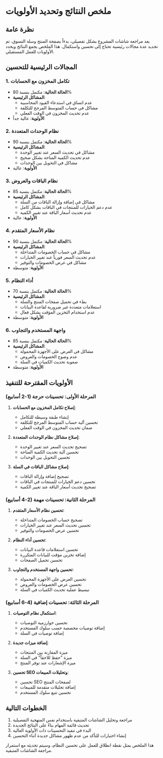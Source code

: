# ملخص النتائج وتحديد الأولويات

## نظرة عامة

بعد مراجعة شاشات المشروع بشكل تفصيلي، بدءاً بصفحة المنتج وسلة التسوق، تم تحديد عدة مجالات رئيسية تحتاج إلى تحسين واستكمال. هذا الملخص يجمع النتائج ويحدد الأولويات للعمل المستقبلي.

## المجالات الرئيسية للتحسين

### 1. تكامل المخزون مع الحسابات

- **الحالة الحالية**: مكتمل بنسبة 80%
- **المشاكل الرئيسية**:
  - عدم اتساق في استدعاء القيود المحاسبية
  - مشاكل في حساب المتوسط المرجح للتكلفة
  - عدم تحديث المخزون في الوقت الفعلي
- **الأولوية**: عالية جداً

### 2. نظام الوحدات المتعددة

- **الحالة الحالية**: مكتمل بنسبة 90%
- **المشاكل الرئيسية**:
  - مشاكل في تحديث السعر عند تغيير الوحدة
  - عدم تحديث الكمية المتاحة بشكل صحيح
  - مشاكل في التحويل بين الوحدات
- **الأولوية**: عالية

### 3. نظام الباقات والعروض

- **الحالة الحالية**: مكتمل بنسبة 85%
- **المشاكل الرئيسية**:
  - مشاكل في إضافة وإزالة الباقات من السلة
  - عدم دعم الخيارات للمنتجات في الباقات بشكل كامل
  - عدم تحديث أسعار الباقة عند تغيير الكمية
- **الأولوية**: عالية

### 4. نظام الأسعار المتقدم

- **الحالة الحالية**: مكتمل بنسبة 90%
- **المشاكل الرئيسية**:
  - مشاكل في حساب الخصومات المتداخلة
  - عدم تحديث السعر فورياً عند تغيير الخيارات
  - مشاكل في عرض الخصومات والتوفير
- **الأولوية**: متوسطة

### 5. أداء النظام

- **الحالة الحالية**: مكتمل بنسبة 70%
- **المشاكل الرئيسية**:
  - بطء في تحميل صفحات المنتج والسلة
  - استعلامات متعددة غير ضرورية لقاعدة البيانات
  - عدم استخدام التخزين المؤقت بشكل فعال
- **الأولوية**: متوسطة

### 6. واجهة المستخدم والتجاوب

- **الحالة الحالية**: مكتمل بنسبة 85%
- **المشاكل الرئيسية**:
  - مشاكل في العرض على الأجهزة المحمولة
  - عدم وضوح الخصومات والعروض
  - صعوبة تحديث الكميات في السلة
- **الأولوية**: متوسطة

## الأولويات المقترحة للتنفيذ

### المرحلة الأولى: تحسينات حرجة (1-2 أسابيع)

1. **إصلاح تكامل المخزون مع الحسابات**:
   - إنشاء طبقة وسيطة للتكامل
   - تحسين آلية حساب المتوسط المرجح للتكلفة
   - ضمان تحديث المخزون في الوقت الفعلي

2. **إصلاح مشاكل نظام الوحدات المتعددة**:
   - تصحيح تحديث السعر عند تغيير الوحدة
   - تحسين آلية تحديث الكمية المتاحة
   - تحسين التحويل بين الوحدات

3. **إصلاح مشاكل الباقات في السلة**:
   - تصحيح إضافة وإزالة الباقات
   - تحسين دعم الخيارات للمنتجات في الباقات
   - تصحيح تحديث أسعار الباقة عند تغيير الكمية

### المرحلة الثانية: تحسينات مهمة (2-4 أسابيع)

1. **تحسين نظام الأسعار المتقدم**:
   - تصحيح حساب الخصومات المتداخلة
   - تحسين تحديث السعر عند تغيير الخيارات
   - تحسين عرض الخصومات والتوفير

2. **تحسين أداء النظام**:
   - تحسين استعلامات قاعدة البيانات
   - إضافة تخزين مؤقت للبيانات المتكررة
   - تحسين تحميل الصفحات

3. **تحسين واجهة المستخدم والتجاوب**:
   - تحسين العرض على الأجهزة المحمولة
   - تحسين عرض الخصومات والعروض
   - تبسيط عملية تحديث الكميات في السلة

### المرحلة الثالثة: تحسينات إضافية (4-6 أسابيع)

1. **استكمال نظام التوصيات**:
   - تحسين خوارزمية التوصيات
   - إضافة توصيات مخصصة حسب سلوك المستخدم
   - إضافة توصيات في السلة

2. **إضافة ميزات جديدة**:
   - ميزة المقارنة بين المنتجات
   - ميزة "حفظ للاحقاً" في السلة
   - ميزة الإشعارات عند توفر المنتج

3. **تحسين SEO وتحليلات المبيعات**:
   - تحسين SEO لصفحات المنتج
   - إضافة تحليلات متقدمة للمبيعات
   - تحسين تتبع سلوك المستخدم

## الخطوات التالية

1. مراجعة وتحليل الشاشات المتبقية باستخدام نفس المنهجية التفصيلية
2. تحديث قائمة المهام بناءً على النتائج الجديدة
3. البدء في تنفيذ التحسينات ذات الأولوية العالية
4. إنشاء اختبارات للتأكد من عدم ظهور مشاكل جديدة أثناء التحسين

هذا الملخص يمثل نقطة انطلاق للعمل على تحسين النظام، وسيتم تحديثه مع استمرار مراجعة الشاشات المتبقية.
